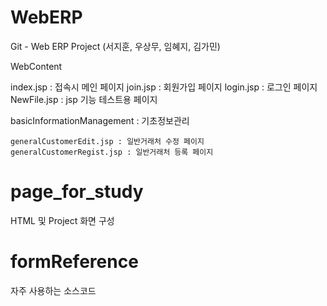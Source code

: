 # WebERP
Git - Web ERP Project (서지훈, 우상무, 임혜지, 김가민)

WebContent

  index.jsp : 접속시 메인 페이지
  join.jsp : 회원가입 페이지
  login.jsp : 로그인 페이지
  NewFile.jsp : jsp 기능 테스트용 페이지
  
  basicInformationManagement : 기초정보관리
  
    generalCustomerEdit.jsp : 일반거래처 수정 페이지
    generalCustomerRegist.jsp : 일반거래처 등록 페이지
# page_for_study
HTML 및 Project 화면 구성 





# formReference
자주 사용하는 소스코드 
